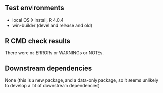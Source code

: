## Test environments
* local OS X install, R 4.0.4
* win-builder (devel and release and old)

## R CMD check results
There were no ERRORs or WARNINGs or NOTEs. 

## Downstream dependencies
None (this is a new package, and a data-only package, so it seems unlikely to develop a lot of downstream dependencies)